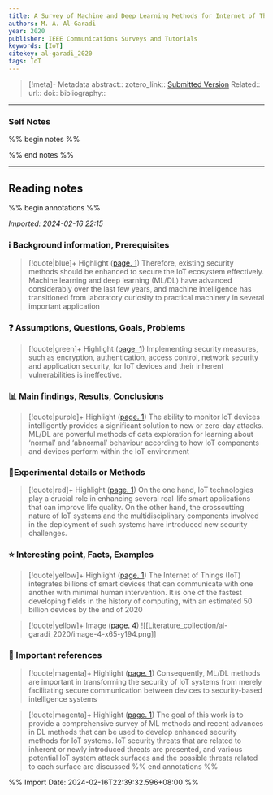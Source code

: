 ```yaml
---
title: A Survey of Machine and Deep Learning Methods for Internet of Things (IoT) Security
authors: M. A. Al-Garadi
year: 2020
publisher: IEEE Communications Surveys and Tutorials
keywords: [IoT]
citekey: al-garadi_2020
tags: IoT
---
```

> [!meta]- Metadata
> abstract:: 
> zotero_link:: [Submitted Version](zotero://select/library/items/6JAZ9PYL)
> Related:: 
> url:: 
> doi:: 
> bibliography:: 

---

### Self Notes
%% begin notes %%


%% end notes %%

---

## Reading notes
%% begin annotations %%


*Imported: 2024-02-16 22:15*

### ℹ Background information, Prerequisites

> [!quote|blue]+ Highlight ([page. 1](zotero://open-pdf/library/items/6JAZ9PYL?page=1&annotation=YIVKZ9XF))
> Therefore, existing security methods should be enhanced to secure the IoT ecosystem effectively. Machine learning and deep learning (ML/DL) have advanced considerably over the last few years, and machine intelligence has transitioned from laboratory curiosity to practical machinery in several important application 

### ❓ Assumptions, Questions, Goals, Problems

> [!quote|green]+ Highlight ([page. 1](zotero://open-pdf/library/items/6JAZ9PYL?page=1&annotation=2T8ZCWSL))
> Implementing security measures, such as encryption, authentication, access control, network security and application security, for IoT devices and their inherent vulnerabilities is ineffective. 

### 📊 Main findings, Results, Conclusions

> [!quote|purple]+ Highlight ([page. 1](zotero://open-pdf/library/items/6JAZ9PYL?page=1&annotation=VE2FSMCN))
> The ability to monitor IoT devices intelligently provides a significant solution to new or zero-day attacks. ML/DL are powerful methods of data exploration for learning about ‘normal’ and ‘abnormal’ behaviour according to how IoT components and devices perform within the IoT environment 

### 🧪Experimental details or Methods

> [!quote|red]+ Highlight ([page. 1](zotero://open-pdf/library/items/6JAZ9PYL?page=1&annotation=498AGZW9))
> On the one hand, IoT technologies play a crucial role in enhancing several real-life smart applications that can improve life quality. On the other hand, the crosscutting nature of IoT systems and the multidisciplinary components involved in the deployment of such systems have introduced new security challenges. 

### ⭐ Interesting point, Facts, Examples

> [!quote|yellow]+ Highlight ([page. 1](zotero://open-pdf/library/items/6JAZ9PYL?page=1&annotation=V6W52G2C))
> The Internet of Things (IoT) integrates billions of smart devices that can communicate with one another with minimal human intervention. It is one of the fastest developing fields in the history of computing, with an estimated 50 billion devices by the end of 2020 

> [!quote|yellow]+ Image ([page. 4](zotero://open-pdf/library/items/6JAZ9PYL?page=4&annotation=IWK4EEIR))
> ![[Literature_collection/al-garadi_2020/image-4-x65-y194.png]]

### 📄 Important references

> [!quote|magenta]+ Highlight ([page. 1](zotero://open-pdf/library/items/6JAZ9PYL?page=1&annotation=BSZYPE6I))
> Consequently, ML/DL methods are important in transforming the security of IoT systems from merely facilitating secure communication between devices to security-based intelligence systems 

> [!quote|magenta]+ Highlight ([page. 1](zotero://open-pdf/library/items/6JAZ9PYL?page=1&annotation=T4KTJ8TN))
> The goal of this work is to provide a comprehensive survey of ML methods and recent advances in DL methods that can be used to develop enhanced security methods for IoT systems. IoT security threats that are related to inherent or newly introduced threats are presented, and various potential IoT system attack surfaces and the possible threats related to each surface are discussed 
%% end annotations %%

%% Import Date: 2024-02-16T22:39:32.596+08:00 %%

